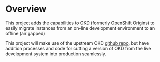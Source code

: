 # Overview

This project adds the capabilities to [OKD](https://www.okd.io/) (formerly [OpenShift](https://www.openshift.com/) Origins) to easily migrate instances from an on-line development environment to an offline (air gapped) 

This project will make use of the upstream OKD [github repo](https://github.com/openshift/origin), but have addition processes and code for cutting a version of OKD from the live development system into production seamlessly.

